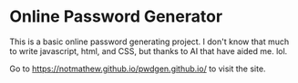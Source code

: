 # Online Password Generator

This is a basic online password generating project. I don't know that much to write javascript, html, and CSS, but thanks to AI that have aided me. lol.

Go to https://notmathew.github.io/pwdgen.github.io/ to visit the site.
